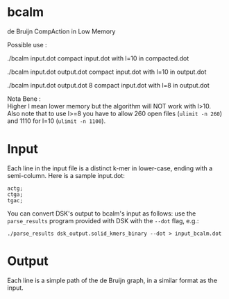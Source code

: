 bcalm
=====

de Bruijn CompAction in Low Memory

Possible use :

./bcalm input.dot
compact input.dot with l=10 in compacted.dot

./bcalm input.dot output.dot
compact input.dot with l=10 in output.dot

./bcalm input.dot output.dot 8
compact input.dot with l=8 in output.dot



Nota Bene :   
Higher l mean lower memory but the algorithm will NOT work with l>10.   
Also note that to use l>=8 you have to allow 260 open files (`ulimit -n 260`)
and 1110 for l=10 (`ulimit -n 1100`).

Input
=====

Each line in the input file is a distinct k-mer in lower-case, ending with a semi-column. Here is a sample input.dot:

    actg;
    ctga;
    tgac;

You can convert DSK's output to bcalm's input as follows: use the `parse_results` program
provided with DSK with the `--dot` flag, e.g.: 

`./parse_results dsk_output.solid_kmers_binary --dot > input_bcalm.dot`

Output
=====

Each line is a simple path of the de Bruijn graph, in a similar format as the input.
